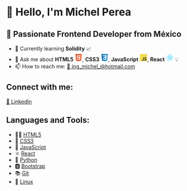 # 👋 Hello, I'm Michel Perea
## 🚀 Passionate Frontend Developer from México

- 🌱 Currently learning **Solidity** 📈
- 💬 Ask me about **HTML5** <img src="https://raw.githubusercontent.com/devicons/devicon/master/icons/html5/html5-original.svg" width="20" height="20" />, **CSS3** <img src="https://raw.githubusercontent.com/devicons/devicon/master/icons/css3/css3-original.svg" width="20" height="20" />, **JavaScript** <img src="https://raw.githubusercontent.com/devicons/devicon/master/icons/javascript/javascript-original.svg" width="20" height="20" />, **React** <img src="https://raw.githubusercontent.com/devicons/devicon/master/icons/react/react-original.svg" width="20" height="20" /> 💡
- 📫 How to reach me: [📧 ing_michel_@hotmail.com](mailto:ing_michel_@hotmail.com)

## Connect with me:
[🔗 LinkedIn](https://www.linkedin.com/in/michel-perea)

## Languages and Tools:
- 👨‍💻 [HTML5](https://developer.mozilla.org/en-US/docs/Web/HTML) 
- 🎨 [CSS3](https://developer.mozilla.org/en-US/docs/Web/CSS)
- 🚀 [JavaScript](https://developer.mozilla.org/en-US/docs/Web/JavaScript)
- ⚛️ [React](https://reactjs.org/)
- 🐍 [Python](https://www.python.org/) 
- 🅱️ [Bootstrap](https://getbootstrap.com/) 
- 📚 [Git](https://git-scm.com/) 
- 🐧 [Linux](https://www.linux.org/) 
